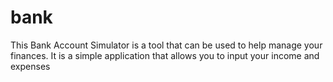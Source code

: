 # bank
This Bank Account Simulator is a tool that can be used to help manage your finances.  It is a simple application that allows you to input your income and expenses
